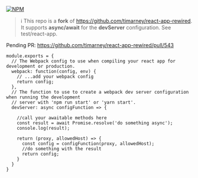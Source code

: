[![NPM](https://img.shields.io/npm/v/@zero-one/react-app-rewired.svg)](https://www.npmjs.com/package/@zero-one/react-app-rewired) 

> ℹ️
This repo is a **fork** of https://github.com/timarney/react-app-rewired. It supports **async/await** for the **devServer** configuration. See test/react-app.

Pending PR: https://github.com/timarney/react-app-rewired/pull/543

```
module.exports = {
  // The Webpack config to use when compiling your react app for development or production.
  webpack: function(config, env) {
    // ...add your webpack config
    return config;
  },
  // The function to use to create a webpack dev server configuration when running the development
  // server with 'npm run start' or 'yarn start'.
  devServer: async configFunction => {

    //call your awaitable methods here
    const result = await Promise.resolve('do something async');
    console.log(result);

    return (proxy, allowedHost) => {
      const config = configFunction(proxy, allowedHost);
      //do something with the result 
      return config;
    }
  }
}
```
